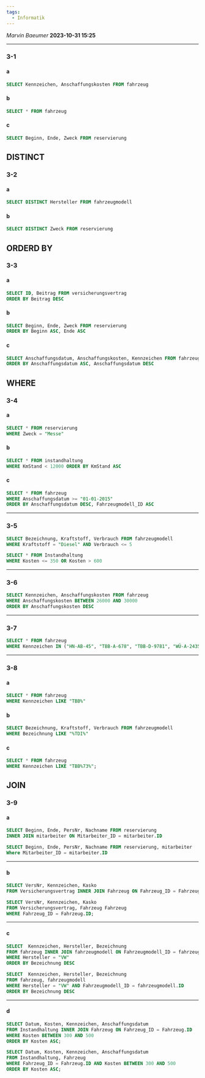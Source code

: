 ```yaml
---
tags:
  - Informatik
---
```

*Marvin Baeumer* **2023-10-31 15:25**

---
### 3-1
#### a
```SQL
SELECT Kennzeichen, Anschaffungskosten FROM fahrzeug
```
#### b
```SQL
SELECT * FROM fahrzeug
```
#### c
```SQL
SELECT Beginn, Ende, Zweck FROM reservierung
```
## **DISTINCT**
### 3-2
#### a
```SQL
SELECT DISTINCT Hersteller FROM fahrzeugmodell
```
#### b
```SQL
SELECT DISTINCT Zweck FROM reservierung
```
## **ORDERD BY**
### 3-3
#### a
```SQL
SELECT ID, Beitrag FROM versicherungsvertrag
ORDER BY Beitrag DESC
```
#### b
```SQL
SELECT Beginn, Ende, Zweck FROM reservierung
ORDER BY Beginn ASC, Ende ASC
```
#### c
```SQL
SELECT Anschaffungsdatum, Anschaffungskosten, Kennzeichen FROM fahrzeug
ORDER BY Anschaffungsdatum ASC, Anschaffungsdatum DESC
```
## **WHERE**
### **3-4**
#### a
```SQL
SELECT * FROM reservierung
WHERE Zweck = "Messe"
```
#### b
```SQL
SELECT * FROM instandhaltung
WHERE KmStand < 12000 ORDER BY KmStand ASC
```
#### c
```SQL
SELECT * FROM fahrzeug
WHERE Anschaffungsdatum >= "01-01-2015"
ORDER BY Anschaffungsdatum DESC, Fahrzeugmodell_ID ASC
```
---
### **3-5** 
```SQL
SELECT Bezeichnung, Kraftstoff, Verbrauch FROM fahrzeugmodell
WHERE Kraftstoff = "Diesel" AND Verbrauch <= 5
```
```SQL
SELECT * FROM Instandhaltung
WHERE Kosten <= 350 OR Kosten > 600
```
---
### **3-6**
```SQL
SELECT Kennzeichen, Anschaffungskosten FROM fahrzeug
WHERE Anschaffungskosten BETWEEN 26000 AND 30000
ORDER BY Anschaffungskosten DESC
```
---
### **3-7**
```SQL
SELECT * FROM fahrzeug
WHERE Kennzeichen IN ("HN-AB-45", "TBB-A-678", "TBB-D-9781", "WÜ-A-2435")
```
---
### **3-8**
#### a
```SQL
SELECT * FROM fahrzeug
WHERE Kennzeichen LIKE "TBB%"
```
#### b
```SQL
SELECT Bezeichnung, Kraftstoff, Verbrauch FROM fahrzeugmodell
WHERE Bezeichnung LIKE "%TDI%"
```
#### c
```SQL
SELECT * FROM fahrzeug
WHERE Kennzeichen LIKE "TBB%73%";
```
## **JOIN**
### **3-9**
#### a
```SQL
SELECT Beginn, Ende, PersNr, Nachname FROM reservierung
INNER JOIN mitarbeiter ON Mitarbeiter_ID = mitarbeiter.ID

SELECT Beginn, Ende, PersNr, Nachname FROM reservierung, mitarbeiter
Where Mitarbeiter_ID = mitarbeiter.ID
```
---
#### b
```SQL
SELECT VersNr, Kennzeichen, Kasko
FROM Versicherungsvertrag INNER JOIN Fahrzeug ON Fahrzeug_ID = Fahrzeug.ID;

SELECT VersNr, Kennzeichen, Kasko
FROM Versicherungsvertrag, Fahrzeug Fahrzeug
WHERE Fahrzeug_ID = Fahrzeug.ID;
```
---
#### c
```SQL
SELECT  Kennzeichen, Hersteller, Bezeichnung 
FROM fahrzeug INNER JOIN fahrzeugmodell ON Fahrzeugmodell_ID = fahrzeugmodell.ID 
WHERE Hersteller = "VW"
ORDER BY Bezeichnung DESC

SELECT  Kennzeichen, Hersteller, Bezeichnung 
FROM fahrzeug, fahrzeugmodell
WHERE Hersteller = "VW" AND Fahrzeugmodell_ID = fahrzeugmodell.ID
ORDER BY Bezeichnung DESC
```
---
#### d
```SQL
SELECT Datum, Kosten, Kennzeichen, Anschaffungsdatum
FROM Instandhaltung INNER JOIN Fahrzeug ON Fahrzeug_ID = Fahrzeug.ID
WHERE Kosten BETWEEN 300 AND 500
ORDER BY Kosten ASC;

SELECT Datum, Kosten, Kennzeichen, Anschaffungsdatum
FROM Instandhaltung, Fahrzeug 
WHERE Fahrzeug_ID = Fahrzeug.ID AND Kosten BETWEEN 300 AND 500
ORDER BY Kosten ASC;
```